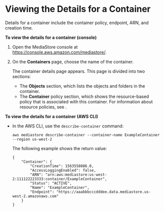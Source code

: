 # Viewing the Details for a Container<a name="containers-view-details"></a>

Details for a container include the container policy, endpoint, ARN, and creation time\.

**To view the details for a container \(console\)**

1. Open the MediaStore console at [https://console\.aws\.amazon\.com/mediastore/](https://console.aws.amazon.com/mediastore/)\.

1. On the **Containers** page, choose the name of the container\. 

   The container details page appears\. This page is divided into two sections:
   + The **Objects** section, which lists the objects and folders in the container\.
   + The **Container** policy section, which shows the resource\-based policy that is associated with this container\. For information about resource policies, see [](policies.md)\.

**To view the details for a container \(AWS CLI\)**
+ In the AWS CLI, use the `describe-container` command:

  ```
  aws mediastore describe-container --container-name ExampleContainer --region us-west-2 
  ```

  The following example shows the return value:

  ```
  {
      "Container": {
          "CreationTime": 1563558086.0,
          "AccessLoggingEnabled": false,
          "ARN": "arn:aws:mediastore:us-west-2:111122223333:container/ExampleContainer",
          "Status": "ACTIVE",
          "Name": "ExampleContainer",
          "Endpoint": "https://aaabbbcccdddee.data.mediastore.us-west-2.amazonaws.com"
      }
  }
  ```